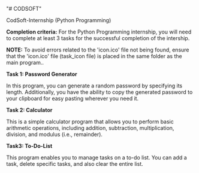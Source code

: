 "# CODSOFT"

CodSoft-Internship (Python Programming)

**Completion criteria:** For the Python Programming internship, you will need to complete at least 3 tasks for the successful completion of the intership.

**NOTE:** To avoid errors related to the 'icon.ico' file not being found, ensure that the 'icon.ico' file (task_icon file) is placed in the same folder as the main program..

**Task 1: Password Generator**

In this program, you can generate a random password by specifying its length. Additionally, you have the ability to copy the generated password to your clipboard for easy pasting wherever you need it.

**Task 2: Calculator**

This is a simple calculator program that allows you to perform basic arithmetic operations, including addition, subtraction, multiplication, division, and modulus (i.e., remainder).

**Task3: To-Do-List**

This program enables you to manage tasks on a to-do list. You can add a task, delete specific tasks, and also clear the entire list.



